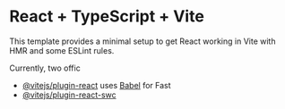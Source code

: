 # React + TypeScript + Vite

This template provides a minimal setup to get React working in Vite with HMR and some ESLint rules.

Currently, two offic
- [@vitejs/plugin-react](https://github.com/vitejs/vite-plugin-react/blob/main/packages/plugin-react/README.md) uses [Babel](https://babeljs.io/) for Fast 
- [@vitejs/plugin-react-swc](https://github.com/vitejs/vite-plugin-react-swc) 


